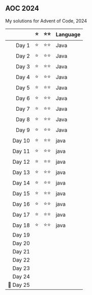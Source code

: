 ##  AOC 2024

My solutions for Advent of Code, 2024

|          | ⭐ |   ⭐⭐   | Language |
|---------:|:-:|:------:|----------|
| Day 1    | ⭐ |   ⭐⭐   | Java     |
| Day 2    | ⭐ |   ⭐⭐   | Java     |
| Day 3    | ⭐ |   ⭐⭐   | Java     |
| Day 4    | ⭐ |   ⭐⭐   | Java     |
| Day 5    | ⭐ |   ⭐⭐   | Java     |
| Day 6    | ⭐ |   ⭐⭐   | Java     |
| Day 7    | ⭐ |   ⭐⭐   | Java     |
| Day 8    | ⭐ |   ⭐⭐   | Java     |
| Day 9    | ⭐ |   ⭐⭐   | Java     |
| Day 10   | ⭐ |   ⭐⭐   | java     |
| Day 11   | ⭐ |   ⭐⭐   | java     |
| Day 12   | ⭐ |   ⭐⭐   | java     |
| Day 13   | ⭐ |   ⭐⭐   | java     |
| Day 14   | ⭐ |   ⭐⭐   | java     |
| Day 15   | ⭐ |   ⭐⭐   | java     |
| Day 16   | ⭐ |   ⭐⭐   | java     |
| Day 17   | ⭐ |   ⭐⭐   | java     |
| Day 18   | ⭐ |   ⭐⭐   | java     |
| Day 19   |   |        |          |
| Day 20   |   |        |          |
| Day 21   |   |        |          |
| Day 22   |   |        |          |
| Day 23   |   |        |          |
| Day 24   |   |        |          |
| 🌟 Day 25 |   |        |          |
